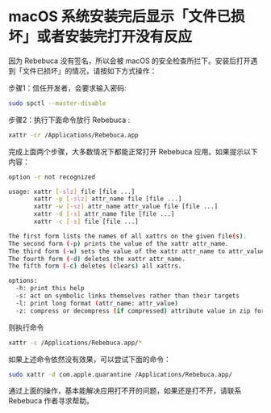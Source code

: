 # macOS 系统安装完后显示「文件已损坏」或者安装完打开没有反应

因为 Rebebuca 没有签名，所以会被 macOS 的安全检查所拦下。安装后打开遇到「文件已损坏」的情况，请按如下方式操作：

步骤1：信任开发者，会要求输入密码:

```bash
sudo spctl --master-disable
```

步骤2：执行下面命令放行 Rebebuca :

```bash
xattr -cr /Applications/Rebebuca.app
```

完成上面两个步骤，大多数情况下都能正常打开 Rebebuca 应用。如果提示以下内容：

```sh
option -r not recognized

usage: xattr [-slz] file [file ...]
       xattr -p [-slz] attr_name file [file ...]
       xattr -w [-sz] attr_name attr_value file [file ...]
       xattr -d [-s] attr_name file [file ...]
       xattr -c [-s] file [file ...]

The first form lists the names of all xattrs on the given file(s).
The second form (-p) prints the value of the xattr attr_name.
The third form (-w) sets the value of the xattr attr_name to attr_value.
The fourth form (-d) deletes the xattr attr_name.
The fifth form (-c) deletes (clears) all xattrs.

options:
  -h: print this help
  -s: act on symbolic links themselves rather than their targets
  -l: print long format (attr_name: attr_value)
  -z: compress or decompress (if compressed) attribute value in zip format
```

则执行命令

```bash
xattr -c /Applications/Rebebuca.app/*
```

如果上述命令依然没有效果，可以尝试下面的命令：

```bash
sudo xattr -d com.apple.quarantine /Applications/Rebebuca.app/
```

通过上面的操作，基本能解决应用打不开的问题，如果还是打不开，请联系 Rebebuca 作者寻求帮助。
